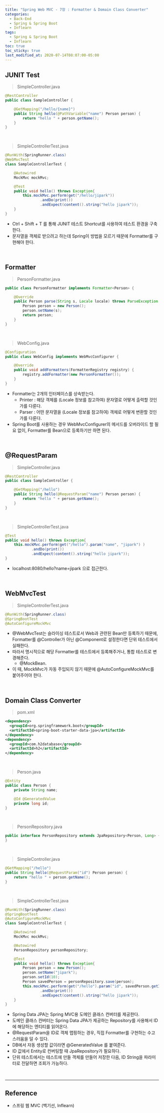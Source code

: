 ```yaml
---
title: "Spring Web MVC - 7장 : Formatter & Domain Class Converter"
categories:
  - Back-End
  - Spring & Spring Boot
  - Inflearn
tags:
  - Spring & Spring Boot
  - Inflearn
toc: true
toc_sticky: true
last_modified_at: 2020-07-14T08:07:00-05:00
---
```


## JUNIT Test

> SimpleController.java

```Java
@RestController
public class SampleController {

    @GetMapping("/hello/{name}")
    public String hello(@PathVariable("name") Person person) {
        return "hello " + person.getName();
    }
}
```

<br>

> SimpleControllerTest.java

```Java
@RunWith(SpringRunner.class)
@WebMvcTest
class SampleControllerTest {

    @Autowired
    MockMvc mockMvc;

    @Test
    public void hello() throws Exception{
        this.mockMvc.perform(get("/hello/jipark"))
                .andDo(print())
                .andExpect(content().string("hello jipark"));
    }
}
```

*	Ctrl + Shift + T 를 통해 JUNIT 테스트 Shortcut를 사용하여 테스트 환경을 구축한다.
*	문자열을 객체로 받으려고 하는데 Spring이 방법을 모르기 때문에 Formatter를 구현해야 한다.

<br>

## Formatter

> PersonFormatter.java

```Java
public class PersonFormatter implements Formatter<Person> {

    @Override
    public Person parse(String s, Locale locale) throws ParseException {
        Person person = new Person();
        person.setName(s);
        return person;
    }
}
```

<br>

> WebConfig.java

```java
@Configuration
public class WebConfig implements WebMvcConfigurer {

    @Override
    public void addFormatters(FormatterRegistry registry) {
        registry.addFormatter(new PersonFormatter());
    }
}
```

* Formatter는 2개의 인터페이스를 상속받는다.
  * Printer : 해당 객체를 (Locale 정보를 참고하여) 문자열로 어떻게 출력할 것인가를 다룬다.
  * Parser : 어떤 문자열을 (Locale 정보를 참고하여) 객체로 어떻게 변환할 것인가를 다룬다.
* Spring Boot를 사용하는 경우 WebMvcConfigurer의 메서드를 오버라이드 할 필요 없이, Formatter를 Bean으로 등록하기만 하면 된다.

<br>

## @RequestParam

> SimpleController.java

```java
@RestController
public class SampleController {

    @GetMapping("/hello")
    public String hello(@RequestParam("name") Person person) {
        return "hello " + person.getName();
    }
}
```

<br>

> SimpleControllerTest.java

```java
@Test
public void hello() throws Exception{
    this.mockMvc.perform(get("/hello").param("name", "jipark") )
            .andDo(print())
            .andExpect(content().string("hello jipark"));
}
```

* localhost:8080/hello?name=jipark 으로 접근한다.

<br>

## WebMvcTest

> SimpleControllerTest.java

```java
@RunWith(SpringRunner.class)
@SpringBootTest
@AutoConfigureMockMvc
```

* @WebMvcTest는 슬라이싱 테스트로서 Web과 관련된 Bean만 등록하기 때문에, Formatter를 @Controller가 아닌 @Component로 설정한다면 단위 테스트에서 실패한다.
* 따라서 명시적으로 해당 Formatter를 테스트에서 등록해주거나, 통합 테스트로 변경해준다.
  * @MockBean.
* 이 때, MockMvc가 자동 주입되지 않기 때문에 @AutoConfigureMockMvc를 붙어주어야 한다.

<br>

## Domain Class Converter

> pom.xml

```xml
<dependency>
  <groupId>org.springframework.boot</groupId>
  <artifactId>spring-boot-starter-data-jpa</artifactId>
</dependency>
<dependency>
  <groupId>com.h2database</groupId>
  <artifactId>h2</artifactId>
</dependency>
```

<br>

> Person.java

```java
@Entity
public class Person {
    private String name;

    @Id @GeneratedValue
    private long id;
}
```

<br>

> PersonRepository.java

```java
public interface PersonRepository extends JpaRepository<Person, Long> {
}
```

<br>

> SimpleController.java

```Java
@GetMapping("/hello")
public String hello(@RequestParam("id") Person person) {
    return "hello " + person.getName();
}
```

<br>

> SimpleControllerTest.java

```java
@RunWith(SpringRunner.class)
@SpringBootTest
@AutoConfigureMockMvc
class SampleControllerTest {

    @Autowired
    MockMvc mockMvc;

    @Autowired
    PersonRepository personRepository;

    @Test
    public void hello() throws Exception{
        Person person = new Person();
        person.setName("jipark");
        person.setId(10);
        Person savedPerson = personRepository.save(person);
        this.mockMvc.perform(get("/hello").param("id", savedPerson.getId() + ""))
                .andDo(print())
                .andExpect(content().string("hello jipark"));
    }
}
```

*	Spring Data JPA는 Spring MVC용 도메인 클래스 컨버터를 제공한다.
*	도메인 클래스 컨버터는 Spring Data JPA가 제공하는 Repository를 사용해서 ID에 해당하는 엔티티를 읽어온다.
*	@RequestParam을 ID로 객체 맵핑하는 경우, 직접 Formatter를 구현하는 수고스러움을 덜 수 있다.
*	DB에서 자동 생성할 값이라면 @GeneratedValue 를 붙여준다.
*	ID 값에서 Entity로 컨버팅할 때 JpaRepository가 필요하다.
*	단위 테스트에서는 테스트에 만들 객체를 만들어 저장한 다음, ID String을 파라미터로 전달하면 조회가 가능하다.

<br>

---

## Reference

*	스프링 웹 MVC (백기선, Inflearn)
